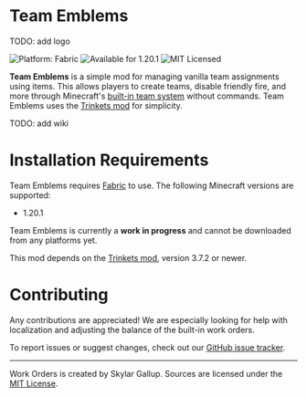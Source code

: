 # Team Emblems

TODO: add logo

![Platform: Fabric](https://img.shields.io/badge/platform-fabric-%23dbb69b) ![Available for 1.20.1](https://img.shields.io/badge/available_for-1.20.1-forestgreen) ![MIT Licensed](https://img.shields.io/badge/license-MIT-blue)

**Team Emblems** is a simple mod for managing vanilla team assignments using items. This allows players to create teams,
disable friendly fire, and more through Minecraft's [built-in team system](https://minecraft.wiki/w/Commands/team)
without commands. Team Emblems uses the [Trinkets mod](https://modrinth.com/mod/trinkets) for simplicity.

TODO: add wiki

# Installation Requirements

Team Emblems requires [Fabric](https://fabricmc.net/) to use. The following Minecraft versions are supported:
- 1.20.1

Team Emblems is currently a **work in progress** and cannot be downloaded from any platforms yet.

This mod depends on the [Trinkets mod](https://modrinth.com/mod/trinkets), version 3.7.2 or newer.

# Contributing

Any contributions are appreciated! We are especially looking for help with localization and adjusting the balance of
the built-in work orders.

To report issues or suggest changes, check out our
[GitHub issue tracker](https://github.com/skyegallup/work-orders/issues).

---

Work Orders is created by Skylar Gallup. Sources are licensed under the
[MIT License](https://github.com/skyegallup/work-orders/blob/main/LICENSE.txt).
